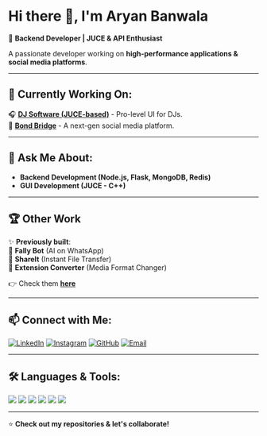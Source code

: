 # Hi there 👋, I'm Aryan Banwala  

🚀 **Backend Developer | JUCE & API Enthusiast**  

A passionate developer working on **high-performance applications & social media platforms**.

---

## 🔨 Currently Working On:
🎧 **[DJ Software (JUCE-based)](#)** - Pro-level UI for DJs.  
📱 **[Bond Bridge](#)** - A next-gen social media platform.  

---

## 💬 Ask Me About:
- **Backend Development (Node.js, Flask, MongoDB, Redis)**
- **GUI Development (JUCE - C++)**

---

## 🏆 Other Work
✨ **Previously built**:  
🔗 **Fally Bot** (AI on WhatsApp)  
🔗 **ShareIt** (Instant File Transfer)  
🔗 **Extension Converter** (Media Format Changer)  

👉 Check them **[here](#)**

---

## 📫 Connect with Me:

[![LinkedIn](https://img.shields.io/badge/-LinkedIn-blue?style=flat&logo=linkedin)](https://www.linkedin.com/in/aryan-banwala-97ba08271/) 
[![Instagram](https://img.shields.io/badge/-Instagram-purple?style=flat&logo=instagram)](#)
[![GitHub](https://img.shields.io/badge/-GitHub-black?style=flat&logo=github)](https://github.com/HEMMEM97)
[![Email](https://img.shields.io/badge/-Email-red?style=flat&logo=gmail)](mailto:banwalaaryan123@gmail.com)

---

## 🛠 Languages & Tools:
<p align="left">
  <img src="https://img.shields.io/badge/C++-blue?style=for-the-badge&logo=cplusplus" />
  <img src="https://img.shields.io/badge/JUCE-0097A7?style=for-the-badge&logo=c" />
  <img src="https://img.shields.io/badge/Node.js-green?style=for-the-badge&logo=node.js" />
  <img src="https://img.shields.io/badge/Python-yellow?style=for-the-badge&logo=python" />
  <img src="https://img.shields.io/badge/MongoDB-darkgreen?style=for-the-badge&logo=mongodb" />
  <img src="https://img.shields.io/badge/Redis-red?style=for-the-badge&logo=redis" />
</p>

---

⭐ **Check out my repositories & let's collaborate!**
